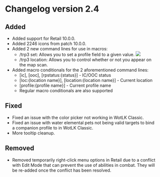 # Changelog version 2.4

## Added

- Added support for Retail 10.0.0.
- Added 2246 icons from patch 10.0.0.
- Added 2 new command lines for use in macros:
  - /trp3 set: Allows you to set a profile field to a given value.
  ![](https://user-images.githubusercontent.com/287102/197398575-4ea8f528-a212-4cdb-a4ce-9297638d4de9.png)
  - /trp3 location: Allows you to control whether or not you appear on the map scan.
- Added macro conditionals for the 2 aforementioned command lines:
  - [ic], [ooc], [rpstatus:{status}] - IC/OOC status
  - [loc:{location name}], [location:{location name}] - Current location
  - [profile:{profile name}] - Current profile name
  - Regular macro conditionals are also supported

## Fixed

- Fixed an issue with the color picker not working in WotLK Classic.
- Fixed an issue with water elemental pets not being valid targets to bind a companion profile to in WotLK Classic.
- More tooltip cleanup.

## Removed

- Removed temporarily right-click menu options in Retail due to a conflict with Edit Mode that can prevent the use of abilities in combat. They will be re-added once the conflict has been resolved.
